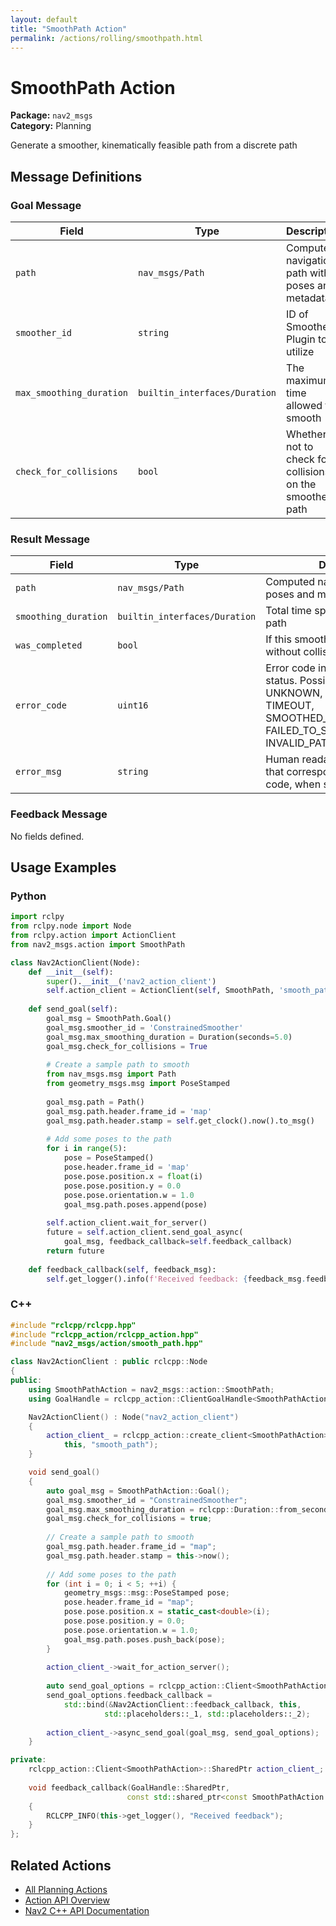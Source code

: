 ```yaml
---
layout: default
title: "SmoothPath Action"
permalink: /actions/rolling/smoothpath.html
---
```


# SmoothPath Action

**Package:** `nav2_msgs`  
**Category:** Planning

Generate a smoother, kinematically feasible path from a discrete path

## Message Definitions

### Goal Message

| Field | Type | Description |
|-------|------|-------------|
| `path` | `nav_msgs/Path` | Computed navigation path with poses and metadata |
| `smoother_id` | `string` | ID of Smoother Plugin to utilize|
| `max_smoothing_duration` | `builtin_interfaces/Duration` | The maximum time allowed to smooth|
| `check_for_collisions` | `bool` | Whether or not to check for collisions on the smoothed path|


### Result Message

| Field | Type | Description |
|-------|------|-------------|
| `path` | `nav_msgs/Path` | Computed navigation path with poses and metadata |
| `smoothing_duration` | `builtin_interfaces/Duration` | Total time spent smoothing the path|
| `was_completed` | `bool` | If this smoothing was completed without collision or other issue|
| `error_code` | `uint16` | Error code indicating the result status. Possible values: NONE, UNKNOWN, INVALID_SMOOTHER, TIMEOUT, SMOOTHED_PATH_IN_COLLISION, FAILED_TO_SMOOTH_PATH, INVALID_PATH|
| `error_msg` | `string` | Human readable error message that corresponds to the error code, when set|


### Feedback Message

No fields defined.


## Usage Examples

### Python

```python
import rclpy
from rclpy.node import Node
from rclpy.action import ActionClient
from nav2_msgs.action import SmoothPath

class Nav2ActionClient(Node):
    def __init__(self):
        super().__init__('nav2_action_client')
        self.action_client = ActionClient(self, SmoothPath, 'smooth_path')
        
    def send_goal(self):
        goal_msg = SmoothPath.Goal()
        goal_msg.smoother_id = 'ConstrainedSmoother'
        goal_msg.max_smoothing_duration = Duration(seconds=5.0)
        goal_msg.check_for_collisions = True
        
        # Create a sample path to smooth
        from nav_msgs.msg import Path
        from geometry_msgs.msg import PoseStamped
        
        goal_msg.path = Path()
        goal_msg.path.header.frame_id = 'map'
        goal_msg.path.header.stamp = self.get_clock().now().to_msg()
        
        # Add some poses to the path
        for i in range(5):
            pose = PoseStamped()
            pose.header.frame_id = 'map'
            pose.pose.position.x = float(i)
            pose.pose.position.y = 0.0
            pose.pose.orientation.w = 1.0
            goal_msg.path.poses.append(pose)
        
        self.action_client.wait_for_server()
        future = self.action_client.send_goal_async(
            goal_msg, feedback_callback=self.feedback_callback)
        return future
        
    def feedback_callback(self, feedback_msg):
        self.get_logger().info(f'Received feedback: {feedback_msg.feedback}')
```

### C++

```cpp
#include "rclcpp/rclcpp.hpp"
#include "rclcpp_action/rclcpp_action.hpp"
#include "nav2_msgs/action/smooth_path.hpp"

class Nav2ActionClient : public rclcpp::Node
{
public:
    using SmoothPathAction = nav2_msgs::action::SmoothPath;
    using GoalHandle = rclcpp_action::ClientGoalHandle<SmoothPathAction>;

    Nav2ActionClient() : Node("nav2_action_client")
    {
        action_client_ = rclcpp_action::create_client<SmoothPathAction>(
            this, "smooth_path");
    }

    void send_goal()
    {
        auto goal_msg = SmoothPathAction::Goal();
        goal_msg.smoother_id = "ConstrainedSmoother";
        goal_msg.max_smoothing_duration = rclcpp::Duration::from_seconds(5.0);
        goal_msg.check_for_collisions = true;
        
        // Create a sample path to smooth
        goal_msg.path.header.frame_id = "map";
        goal_msg.path.header.stamp = this->now();
        
        // Add some poses to the path
        for (int i = 0; i < 5; ++i) {
            geometry_msgs::msg::PoseStamped pose;
            pose.header.frame_id = "map";
            pose.pose.position.x = static_cast<double>(i);
            pose.pose.position.y = 0.0;
            pose.pose.orientation.w = 1.0;
            goal_msg.path.poses.push_back(pose);
        }
        
        action_client_->wait_for_action_server();
        
        auto send_goal_options = rclcpp_action::Client<SmoothPathAction>::SendGoalOptions();
        send_goal_options.feedback_callback = 
            std::bind(&Nav2ActionClient::feedback_callback, this, 
                     std::placeholders::_1, std::placeholders::_2);
        
        action_client_->async_send_goal(goal_msg, send_goal_options);
    }

private:
    rclcpp_action::Client<SmoothPathAction>::SharedPtr action_client_;
    
    void feedback_callback(GoalHandle::SharedPtr, 
                          const std::shared_ptr<const SmoothPathAction::Feedback> feedback)
    {
        RCLCPP_INFO(this->get_logger(), "Received feedback");
    }
};
```

## Related Actions

- [All Planning Actions](/rolling/actions/index.html#planning)
- [Action API Overview](/rolling/actions/index.html)
- [Nav2 C++ API Documentation](/rolling/html/index.html)
